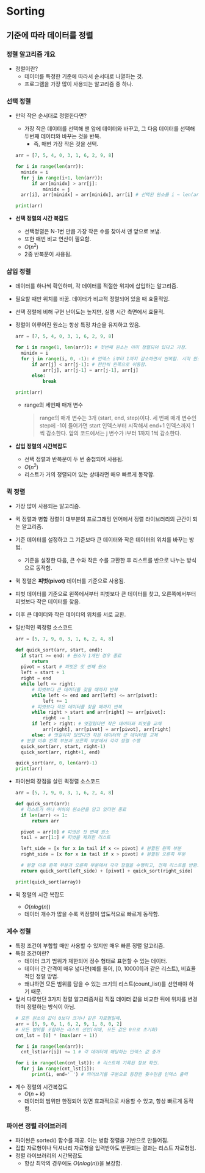 Sorting
==========
## 기준에 따라 데이터를 정렬
### 정렬 알고리즘 개요
- 정렬이란?
  - 데이터를 특정한 기준에 따라서 순서대로 나열하는 것.
  - 프로그램을 가장 많이 사용되는 알고리즘 중 하나.

### 선택 정렬
- 만약 작은 순서대로 정렬한다면?
  - 가장 작은 데이터를 선택해 맨 앞에 데이터와 바꾸고, 그 다음 데이터를 선택해 두번째 데이터와 바꾸는 것을 반복.
    - 즉, 매번 가장 작은 것을 선택.
  ```python
  arr = [7, 5, 4, 0, 3, 1, 6, 2, 9, 8]

  for i in range(len(arr)):
    minidx = i
    for j in range(i+1, len(arr)):
        if arr[minidx] > arr[j]:
            minidx = j
    arr[i], arr[minidx] = arr[minidx], arr[i] # 선택된 원소를 i ~ len(arr) 구간에서 가장 앞으로 보냄.

  print(arr)
  ```

- **선택 정렬의 시간 복잡도**
  - 선택정렬은 N-1번 만큼 가장 작은 수를 찾아서 맨 앞으로 보냄.
  - 또한 매번 비교 연산이 필요함.
  - $O(n^2)$
  - 2중 반복문이 사용됨.

### 삽입 정렬
- 데이터를 하나씩 확인하며, 각 데이터를 적절한 위치에 삽입하는 알고리즘.
- 필요할 때만 위치를 바꿈. 데이터가 비교적 정렬되어 있을 때 효율적임. 
- 선택 정렬에 비해 구현 난이도는 높지만, 실행 시간 측면에서 효율적.
- 정렬이 이루어진 원소는 항상 특정 차순을 유지하고 있음.
  
  ```python
  arr = [7, 5, 4, 0, 3, 1, 6, 2, 9, 8]

  for i in range(1, len(arr)): # 첫번째 원소는 이미 정렬되어 있다고 가정.
    minidx = i
    for j in range(i, 0, -1): # 인덱스 i부터 1까지 감소하면서 반복함. 시작 원소까지 반복해야하는 특징이 있음.
        if arr[j] < arr[j-1]: # 한칸씩 왼쪽으로 이동함. 
            arr[j], arr[j-1] = arr[j-1], arr[j]
        else:
            break

  print(arr)
  ```
  - range의 세번째 매개 변수
    > range의 매개 변수는 3개 (start, end, step)이다. 세 번째 매개 변수인 step에 -1이 들어가면 start 인덱스부터 시작해서 end+1 인덱스까지 1씩 감소한다. 앞의 코드에서는 j 변수가 i부터 1까지 1씩 감소한다.




- **삽입 정렬의 시간복잡도**
  - 선택 정렬과 반복문이 두 번 중첩되어 사용됨.
  - $O(n^2)$
  - 리스트가 거의 정렬되어 있는 상태라면 매우 빠르게 동작함.

### 퀵 정렬
- 가장 많이 사용되는 알고리즘.
- 퀵 정렬과 병합 정렬이 대부분의 프로그래밍 언어에서 정렬 라이브러리의 근간이 되는 알고리즘.
- 기준 데이터를 설정하고 그 기준보다 큰 데이터와 작은 데이터의 위치를 바꾸는 방법.
  - 기준을 설정한 다음, 큰 수와 작은 수를 교환한 후 리스트를 반으로 나누는 방식으로 동작함.
- 퀵 정렬은 **피벗(pivot)** 데이터를 기준으로 사용됨.
- 피벗 데이터를 기준으로 왼쪽에서부터 피벗보다 큰 데이터를 찾고, 오른쪽에서부터 피벗보다 작은 데이터를 찾음.
- 이후 큰 데이터와 작은 데이터의 위치를 서로 교환.
- 일반적인 퀵정렬 소스코드

  ```python
  arr = [5, 7, 9, 0, 3, 1, 6, 2, 4, 8]

  def quick_sort(arr, start, end):
    if start >= end: # 원소가 1개인 경우 종료
        return
    pivot = start # 피벗은 첫 번째 원소
    left = start + 1
    right = end
    while left <= right:
        # 피벗보다 큰 데이터를 찾을 때까지 반복
        while left <= end and arr[left] <= arr[pivot]:
            left += 1
        # 피벗보다 작은 데이터를 찾을 때까지 반복
        while right > start and arr[right] >= arr[pivot]:
            right -= 1
        if left > right: # 엇갈렸다면 작은 데이터와 피벗을 교체
            arr[right], arr[pivot] = arr[pivot], arr[right]
        else: # 엇갈리지 않았다면 작은 데이터와 큰 데이터를 교체
    # 분할 이후 왼쪽 부분과 오른쪽 부분에서 각각 정렬 수행
    quick_sort(arr, start, right-1)
    quick_sort(arr, right+1, end)

  quick_sort(arr, 0, len(arr)-1)
  print(arr)
  ```
- 파이썬의 장점을 살린 퀵정렬 소스코드
  ```python
  arr = [5, 7, 9, 0, 3, 1, 6, 2, 4, 8]

  def quick_sort(arr):
    # 리스트가 하나 이하의 원소만을 담고 있다면 종료
    if len(arr) <= 1:
        return arr

    pivot = arr[0] # 피벗은 첫 번째 원소
    tail = arr[1:] # 피벗을 제외한 리스트
  
    left_side = [x for x in tail if x <= pivot] # 분할된 왼쪽 부분
    right_side = [x for x in tail if x > pivot] # 분할된 오른쪽 부분

    # 분할 이후 왼쪽 부분과 오른쪽 부분에서 각각 정렬을 수행하고, 전체 리스트를 반환.
    return quick_sort(left_side) + [pivot] + quick_sort(right_side)

  print(quick_sort(array))
  ```
- 퀵 정렬의 시간 복잡도
  - $O(nlog(n))$
  - 데이터 개수가 많을 수록 퀵정렬이 압도적으로 빠르게 동작함.

### 계수 정렬
- 특정 조건이 부합할 때만 사용할 수 있지만 매우 빠른 정렬 알고리즘.
- 특정 조건이란?
  - 데이터 크기 범위가 제한되어 정수 형태로 표현할 수 있는 데이터.
  - 데이터 간 간격이 매우 넓다면(예를 들어, [0, 100001]과 같은 리스트), 비효율적인 정렬 방법.
  - 왜냐하면 모든 범위를 담을 수 있는 크기의 리스트(count_list)를 선언해야 하기 때문.
- 앞서 다루었던 3가지 정렬 알고리즘처럼 직접 데이터 값을 비교한 뒤에 위치를 변경하며 정렬하는 방식이 아님.
  ```python
  # 모든 원소의 값이 0보다 크거나 같은 자료형일때.
  arr = [5, 9, 0, 1, 6, 2, 9, 1, 8, 0, 2]
  # 모든 범위를 포함하는 리스트 선언(이때, 모든 값은 0으로 초기화)
  cnt_lst = [0] * (max(arr + 1))

  for i in range(len(arr)):
    cnt_lst(arr[i]) += 1 # 각 데이터에 해당하는 인덱스 값 증가

  for i in range(len(cnt_lst)): # 리스트에 기록된 정보 확인.
    for j in range(cnt_lst[i]):
        print(i, end=' ') # 띄어쓰기를 구분으로 등장한 횟수만큼 인덱스 출력
  ```
- 계수 정렬의 시간복잡도
  - $O(n + k)$
  - 데이터의 범위만 한정되어 있면 효과적으로 사용할 수 있고, 항상 빠르게 동작함.

### 파이썬 정렬 라이브러리
- 파이썬은 sorted() 함수를 제공. 이는 병합 정렬을 기반으로 만들어짐.
- 집합 자료형이나 딕셔너리 자료형을 입력받아도 반환되는 결과는 리스트 자료형임.
- 정렬 라이브러리의 시간복잡도
  - 항상 최악의 경우에도 $O(nlog(n))$을 보장함.